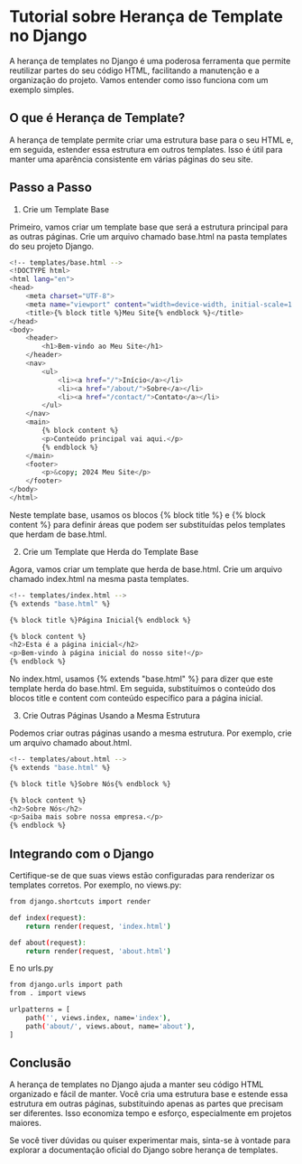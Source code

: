 # Tutorial sobre Herança de Template no Django
A herança de templates no Django é uma poderosa ferramenta que permite reutilizar partes do seu código HTML, facilitando a manutenção e a organização do projeto. Vamos entender como isso funciona com um exemplo simples.

## O que é Herança de Template?
A herança de template permite criar uma estrutura base para o seu HTML e, em seguida, estender essa estrutura em outros templates. Isso é útil para manter uma aparência consistente em várias páginas do seu site.

## Passo a Passo
1. Crie um Template Base

Primeiro, vamos criar um template base que será a estrutura principal para as outras páginas. Crie um arquivo chamado base.html na pasta templates do seu projeto Django.

```bash
<!-- templates/base.html -->
<!DOCTYPE html>
<html lang="en">
<head>
    <meta charset="UTF-8">
    <meta name="viewport" content="width=device-width, initial-scale=1.0">
    <title>{% block title %}Meu Site{% endblock %}</title>
</head>
<body>
    <header>
        <h1>Bem-vindo ao Meu Site</h1>
    </header>
    <nav>
        <ul>
            <li><a href="/">Início</a></li>
            <li><a href="/about/">Sobre</a></li>
            <li><a href="/contact/">Contato</a></li>
        </ul>
    </nav>
    <main>
        {% block content %}
        <p>Conteúdo principal vai aqui.</p>
        {% endblock %}
    </main>
    <footer>
        <p>&copy; 2024 Meu Site</p>
    </footer>
</body>
</html>

```

Neste template base, usamos os blocos {% block title %} e {% block content %} para definir áreas que podem ser substituídas pelos templates que herdam de base.html.

2. Crie um Template que Herda do Template Base

Agora, vamos criar um template que herda de base.html. Crie um arquivo chamado index.html na mesma pasta templates.

```bash
<!-- templates/index.html -->
{% extends "base.html" %}

{% block title %}Página Inicial{% endblock %}

{% block content %}
<h2>Esta é a página inicial</h2>
<p>Bem-vindo à página inicial do nosso site!</p>
{% endblock %}
```
No index.html, usamos {% extends "base.html" %} para dizer que este template herda do base.html. Em seguida, substituímos o conteúdo dos blocos title e content com conteúdo específico para a página inicial.

3. Crie Outras Páginas Usando a Mesma Estrutura

Podemos criar outras páginas usando a mesma estrutura. Por exemplo, crie um arquivo chamado about.html.
```bash
<!-- templates/about.html -->
{% extends "base.html" %}

{% block title %}Sobre Nós{% endblock %}

{% block content %}
<h2>Sobre Nós</h2>
<p>Saiba mais sobre nossa empresa.</p>
{% endblock %}

```
## Integrando com o Django
Certifique-se de que suas views estão configuradas para renderizar os templates corretos. Por exemplo, no views.py:

```bash
from django.shortcuts import render

def index(request):
    return render(request, 'index.html')

def about(request):
    return render(request, 'about.html')
```
E no urls.py
```bash
from django.urls import path
from . import views

urlpatterns = [
    path('', views.index, name='index'),
    path('about/', views.about, name='about'),
]

```
## Conclusão
A herança de templates no Django ajuda a manter seu código HTML organizado e fácil de manter. Você cria uma estrutura base e estende essa estrutura em outras páginas, substituindo apenas as partes que precisam ser diferentes. Isso economiza tempo e esforço, especialmente em projetos maiores.

Se você tiver dúvidas ou quiser experimentar mais, sinta-se à vontade para explorar a documentação oficial do Django sobre herança de templates.